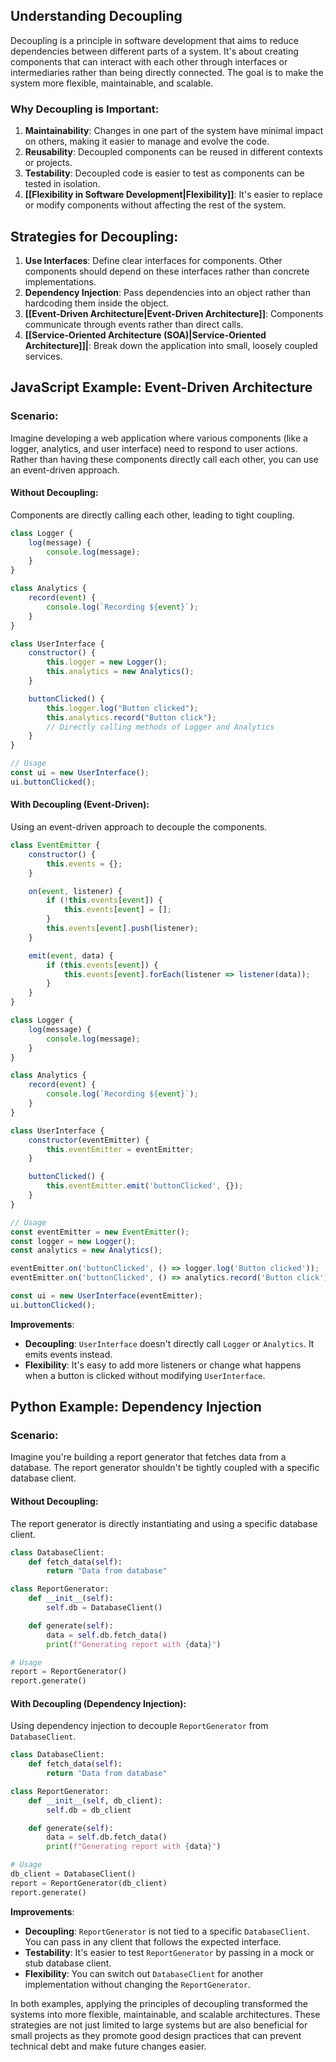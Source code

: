 ## Understanding Decoupling

Decoupling is a principle in software development that aims to reduce dependencies between different parts of a system. It's about creating components that can interact with each other through interfaces or intermediaries rather than being directly connected. The goal is to make the system more flexible, maintainable, and scalable.

### Why Decoupling is Important:

1. **Maintainability**: Changes in one part of the system have minimal impact on others, making it easier to manage and evolve the code.
2. **Reusability**: Decoupled components can be reused in different contexts or projects.
3. **Testability**: Decoupled code is easier to test as components can be tested in isolation.
4. **[[Flexibility in Software Development|Flexibility]]**: It's easier to replace or modify components without affecting the rest of the system.

## Strategies for Decoupling:

1. **Use Interfaces**: Define clear interfaces for components. Other components should depend on these interfaces rather than concrete implementations.
2. **Dependency Injection**: Pass dependencies into an object rather than hardcoding them inside the object.
3. **[[Event-Driven Architecture|Event-Driven Architecture]]**: Components communicate through events rather than direct calls.
4. **[[Service-Oriented Architecture (SOA)|Service-Oriented Architecture]]|**: Break down the application into small, loosely coupled services.

## JavaScript Example: Event-Driven Architecture

### Scenario:

Imagine developing a web application where various components (like a logger, analytics, and user interface) need to respond to user actions. Rather than having these components directly call each other, you can use an event-driven approach.

#### Without Decoupling:

Components are directly calling each other, leading to tight coupling.

```javascript
class Logger {
    log(message) {
        console.log(message);
    }
}

class Analytics {
    record(event) {
        console.log(`Recording ${event}`);
    }
}

class UserInterface {
    constructor() {
        this.logger = new Logger();
        this.analytics = new Analytics();
    }

    buttonClicked() {
        this.logger.log("Button clicked");
        this.analytics.record("Button click");
        // Directly calling methods of Logger and Analytics
    }
}

// Usage
const ui = new UserInterface();
ui.buttonClicked();
```

#### With Decoupling (Event-Driven):

Using an event-driven approach to decouple the components.

```javascript
class EventEmitter {
    constructor() {
        this.events = {};
    }

    on(event, listener) {
        if (!this.events[event]) {
            this.events[event] = [];
        }
        this.events[event].push(listener);
    }

    emit(event, data) {
        if (this.events[event]) {
            this.events[event].forEach(listener => listener(data));
        }
    }
}

class Logger {
    log(message) {
        console.log(message);
    }
}

class Analytics {
    record(event) {
        console.log(`Recording ${event}`);
    }
}

class UserInterface {
    constructor(eventEmitter) {
        this.eventEmitter = eventEmitter;
    }

    buttonClicked() {
        this.eventEmitter.emit('buttonClicked', {});
    }
}

// Usage
const eventEmitter = new EventEmitter();
const logger = new Logger();
const analytics = new Analytics();

eventEmitter.on('buttonClicked', () => logger.log('Button clicked'));
eventEmitter.on('buttonClicked', () => analytics.record('Button click'));

const ui = new UserInterface(eventEmitter);
ui.buttonClicked();
```

**Improvements**:
- **Decoupling**: `UserInterface` doesn't directly call `Logger` or `Analytics`. It emits events instead.
- **Flexibility**: It's easy to add more listeners or change what happens when a button is clicked without modifying `UserInterface`.

## Python Example: Dependency Injection

### Scenario:

Imagine you're building a report generator that fetches data from a database. The report generator shouldn't be tightly coupled with a specific database client.

#### Without Decoupling:

The report generator is directly instantiating and using a specific database client.

```python
class DatabaseClient:
    def fetch_data(self):
        return "Data from database"

class ReportGenerator:
    def __init__(self):
        self.db = DatabaseClient()

    def generate(self):
        data = self.db.fetch_data()
        print(f"Generating report with {data}")

# Usage
report = ReportGenerator()
report.generate()
```

#### With Decoupling (Dependency Injection):

Using dependency injection to decouple `ReportGenerator` from `DatabaseClient`.

```python
class DatabaseClient:
    def fetch_data(self):
        return "Data from database"

class ReportGenerator:
    def __init__(self, db_client):
        self.db = db_client

    def generate(self):
        data = self.db.fetch_data()
        print(f"Generating report with {data}")

# Usage
db_client = DatabaseClient()
report = ReportGenerator(db_client)
report.generate()
```

**Improvements**:
- **Decoupling**: `ReportGenerator` is not tied to a specific `DatabaseClient`. You can pass in any client that follows the expected interface.
- **Testability**: It's easier to test `ReportGenerator` by passing in a mock or stub database client.
- **Flexibility**: You can switch out `DatabaseClient` for another implementation without changing the `ReportGenerator`.

In both examples, applying the principles of decoupling transformed the systems into more flexible, maintainable, and scalable architectures. These strategies are not just limited to large systems but are also beneficial for small projects as they promote good design practices that can prevent technical debt and make future changes easier.